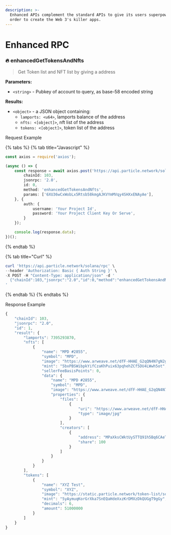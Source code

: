 ```yaml
---
description: >-
  Enhanced APIs complement the standard APIs to give its users superpowers in
  order to create the Web 3's killer apps.
---
```


# Enhanced RPC

### 🔥 enhancedGetTokensAndNfts

> Get Token list and NFT list by giving a address

**Parameters:**

* `<string>` - Pubkey of account to query, as base-58 encoded string

**Results:**

* `<object>` - a JSON object containing:
  * `lamports: <u64>`, lamports balance of the address
  * `nfts: <[object]>`, nft list of the address
  * `tokens: <[object]>`, token list of the address

Request Example

{% tabs %}
{% tab title="Javascript" %}
```typescript
const axios = require('axios');

(async () => {
    const response = await axios.post('https://api.particle.network/solana/rpc', {
        chainId: 103,
        jsonrpc: '2.0',
        id: 0,
        method: 'enhancedGetTokensAndNfts',
        params: ['6XU36wCxWobLx5Rtsb58kmgAJKVYmMVqy4SHXxENAyAe'],
    }, {
        auth: {
            username: 'Your Project Id',
            password: 'Your Project Client Key Or Serve',
        }
    });

    console.log(response.data);
})();
```
{% endtab %}

{% tab title="Curl" %}
```powershell
curl 'https://api.particle.network/solana/rpc' \
--header 'Authorization: Basic { Auth String }' \
-X POST -H "Content-Type: application/json" -d '
  {"chainId":103,"jsonrpc":"2.0","id":0,"method":"enhancedGetTokensAndNfts","params":["6XU36wCxWobLx5Rtsb58kmgAJKVYmMVqy4SHXxENAyAe"]}
'
```
{% endtab %}
{% endtabs %}

Response Example

```typescript
{
    "chainId": 103,
    "jsonrpc": "2.0",
    "id": 1,
    "result": {
        "lamports": 7395293870,
        "nfts": [
            {
                "name": "MPD #2855",
                "symbol": "MPD",
                "image": "https://www.arweave.net/dfF-HHAE_G2qQN4N7gN2gLvXah_7xOQzUysI68rLqPA?ext=jpg",
                "mint": "5bxPBSWibpkYifCzaKhPuix63pqhehZCf5DU4LWwh5ot",
                "sellerFeeBasisPoints": 0,
                "data": {
                    "name": "MPD #2855",
                    "symbol": "MPD",
                    "image": "https://www.arweave.net/dfF-HHAE_G2qQN4N7gN2gLvXah_7xOQzUysI68rLqPA?ext=jpg",
                    "properties": {
                        "files": [
                            {
                                "uri": "https://www.arweave.net/dfF-HHAE_G2qQN4N7gN2gLvXah_7xOQzUysI68rLqPA?ext=jpg",
                                "type": "image/jpg"
                            }
                        ],
                        "creators": [
                            {
                                "address": "MPaXksCWktUySTTQ91h5Bq6CAeTWb7Myc9jhEiQQwKb",
                                "share": 100
                            }
                        ]
                    }
                }
            }
        ],
        "tokens": [
            {
                "name": "XYZ Test",
                "symbol": "XYZ",
                "image": "https://static.particle.network/token-list/solana/DEhAasscXF4kEGxFgJ3bq4PpVGp5wyUxMRvn6TzGVHaw.png",
                "mint": "5yAymuqKorGrXka7SnEQaHdeXxzKrDMXzDkQUGgT9gGy",
                "decimals": 6,
                "amount": 51000000
            }
        ]
    }
}
```
